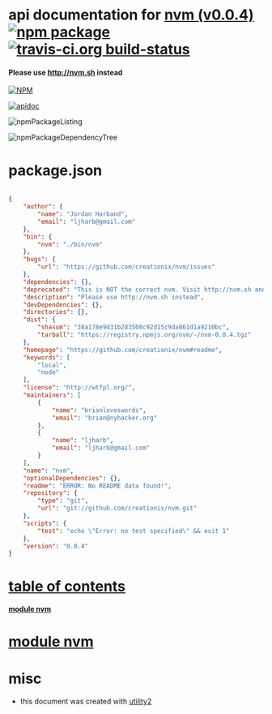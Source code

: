 # api documentation for  [nvm (v0.0.4)](https://github.com/creationix/nvm#readme)  [![npm package](https://img.shields.io/npm/v/npmdoc-nvm.svg?style=flat-square)](https://www.npmjs.org/package/npmdoc-nvm) [![travis-ci.org build-status](https://api.travis-ci.org/npmdoc/node-npmdoc-nvm.svg)](https://travis-ci.org/npmdoc/node-npmdoc-nvm)
#### Please use http://nvm.sh instead

[![NPM](https://nodei.co/npm/nvm.png?downloads=true)](https://www.npmjs.com/package/nvm)

[![apidoc](https://npmdoc.github.io/node-npmdoc-nvm/build/screenCapture.buildNpmdoc.browser._2Fhome_2Ftravis_2Fbuild_2Fnpmdoc_2Fnode-npmdoc-nvm_2Ftmp_2Fbuild_2Fapidoc.html.png)](https://npmdoc.github.io/node-npmdoc-nvm/build..beta..travis-ci.org/apidoc.html)

![npmPackageListing](https://npmdoc.github.io/node-npmdoc-nvm/build/screenCapture.npmPackageListing.svg)

![npmPackageDependencyTree](https://npmdoc.github.io/node-npmdoc-nvm/build/screenCapture.npmPackageDependencyTree.svg)



# package.json

```json

{
    "author": {
        "name": "Jordan Harband",
        "email": "ljharb@gmail.com"
    },
    "bin": {
        "nvm": "./bin/nvm"
    },
    "bugs": {
        "url": "https://github.com/creationix/nvm/issues"
    },
    "dependencies": {},
    "deprecated": "This is NOT the correct nvm. Visit http://nvm.sh and use the curl command to install it.",
    "description": "Please use http://nvm.sh instead",
    "devDependencies": {},
    "directories": {},
    "dist": {
        "shasum": "38a178e9d31b283508c92d15c9da861d1a9210bc",
        "tarball": "https://registry.npmjs.org/nvm/-/nvm-0.0.4.tgz"
    },
    "homepage": "https://github.com/creationix/nvm#readme",
    "keywords": [
        "local",
        "node"
    ],
    "license": "http://wtfpl.org/",
    "maintainers": [
        {
            "name": "brianloveswords",
            "email": "brian@nyhacker.org"
        },
        {
            "name": "ljharb",
            "email": "ljharb@gmail.com"
        }
    ],
    "name": "nvm",
    "optionalDependencies": {},
    "readme": "ERROR: No README data found!",
    "repository": {
        "type": "git",
        "url": "git://github.com/creationix/nvm.git"
    },
    "scripts": {
        "test": "echo \"Error: no test specified\" && exit 1"
    },
    "version": "0.0.4"
}
```



# <a name="apidoc.tableOfContents"></a>[table of contents](#apidoc.tableOfContents)

#### [module nvm](#apidoc.module.nvm)



# <a name="apidoc.module.nvm"></a>[module nvm](#apidoc.module.nvm)



# misc
- this document was created with [utility2](https://github.com/kaizhu256/node-utility2)
